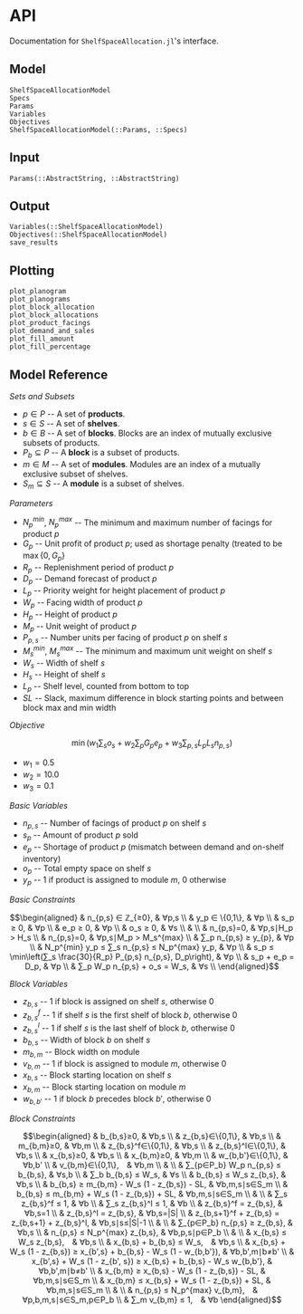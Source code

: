 # API
Documentation for `ShelfSpaceAllocation.jl`'s interface.

## Model
```@docs
ShelfSpaceAllocationModel
Specs
Params
Variables
Objectives
ShelfSpaceAllocationModel(::Params, ::Specs)
```

## Input
```@docs
Params(::AbstractString, ::AbstractString)
```

## Output
```@docs
Variables(::ShelfSpaceAllocationModel)
Objectives(::ShelfSpaceAllocationModel)
save_results
```

## Plotting
```@docs
plot_planogram
plot_planograms
plot_block_allocation
plot_block_allocations
plot_product_facings
plot_demand_and_sales
plot_fill_amount
plot_fill_percentage
```

## Model Reference
*Sets and Subsets*

-  $p∈P$ -- A set of **products**.
-  $s∈S$ -- A set of **shelves**.
-  $b∈B$ -- A set of **blocks**. Blocks are an index of mutually exclusive subsets of products.
-  $P_b⊆P$ -- A **block** is a subset of products.
-  $m∈M$ -- A set of **modules**. Modules are an index of a mutually exclusive subset of shelves.
-  $S_m⊆S$ -- A **module** is a subset of shelves.

*Parameters*

-  $N_p^{min}$, $N_p^{max}$ -- The minimum and maximum number of facings for product $p$
-  $G_p$ -- Unit profit of product $p$; used as shortage penalty (treated to be $\max\{0, G_p\}$
-  $R_p$ -- Replenishment period of product $p$
-  $D_p$ -- Demand forecast of product $p$
-  $L_p$ -- Priority weight for height placement of product $p$
-  $W_p$ -- Facing width of product $p$
-  $H_p$ -- Height of product $p$
-  $M_p$ -- Unit weight of product $p$
-  $P_{p,s}$ -- Number units per facing of product $p$ on shelf $s$
-  $M_s^{min}$, $M_s^{max}$ -- The minimum and maximum unit weight on shelf $s$
-  $W_s$ -- Width of shelf $s$
-  $H_s$ -- Height of shelf $s$
-  $L_p$ -- Shelf level, counted from bottom to top
-  $SL$ -- Slack, maximum difference in block starting points and between block max and min width

*Objective*

$$\min \left(w_1 ∑_s o_s + w_2 ∑_p G_p e_p + w_3 ∑_{p,s} L_p L_s n_{p,s}\right)$$

-  $w_1=0.5$
-  $w_2=10.0$
-  $w_3=0.1$

*Basic Variables*

-  $n_{p,s}$ -- Number of facings of product $p$ on shelf $s$
-  $s_p$ -- Amount of product $p$ sold
-  $e_p$ -- Shortage of product $p$ (mismatch between demand and on-shelf inventory)
-  $o_p$ -- Total empty space on shelf $s$
-  $y_p$ -- $1$ if product is assigned to module $m$, $0$ otherwise

*Basic Constraints*

$$\begin{aligned}
& n_{p,s} ∈ ℤ_{≥0}, & ∀p,s \\
& y_p ∈ \{0,1\}, & ∀p \\
& s_p ≥ 0, & ∀p \\
& e_p ≥ 0, & ∀p \\
& o_s ≥ 0, & ∀s \\
& \\
& n_{p,s}=0, & ∀p,s∣H_p > H_s \\
& n_{p,s}=0, & ∀p,s∣M_p > M_s^{max} \\
& ∑_p n_{p,s} ≥ y_{p}, & ∀p \\
& N_p^{min} y_p ≤ ∑_s n_{p,s} ≤ N_p^{max} y_p, & ∀p \\
& s_p ≤ \min\left(∑_s \frac{30}{R_p} P_{p,s} n_{p,s}, D_p\right), & ∀p \\
& s_p + e_p = D_p, & ∀p \\
& ∑_p W_p n_{p,s} + o_s = W_s, & ∀s \\
\end{aligned}$$

*Block Variables*

-  $z_{b,s}$ -- $1$ if block is assigned on shelf $s$, otherwise $0$
-  $z_{b,s}^f$ -- $1$ if shelf $s$ is the first shelf of block $b$, otherwise $0$
-  $z_{b,s}^l$ -- $1$ if shelf $s$ is the last shelf of block $b$, otherwise $0$
-  $b_{b,s}$ -- Width of block $b$ on shelf $s$
-  $m_{b,m}$ -- Block width on module
-  $v_{b,m}$ -- $1$ if block is assigned to module $m$, otherwise $0$
-  $x_{b,s}$ -- Block starting location on shelf $s$
-  $x_{b,m}$ -- Block starting location on module $m$
-  $w_{b,b'}$ -- $1$ if block $b$ precedes block $b'$, otherwise $0$

*Block Constraints*

$$\begin{aligned}
& b_{b,s}≥0, & ∀b,s \\
& z_{b,s}∈\{0,1\}, & ∀b,s \\
& m_{b,m}≥0, & ∀b,m \\
& z_{b,s}^f∈\{0,1\}, & ∀b,s \\
& z_{b,s}^l∈\{0,1\}, & ∀b,s \\
& x_{b,s}≥0, & ∀b,s \\
& x_{b,m}≥0, & ∀b,m \\
& w_{b,b'}∈\{0,1\}, & ∀b,b' \\
& v_{b,m}∈\{0,1\}, & ∀b,m \\
& \\
& ∑_{p∈P_b} W_p n_{p,s} ≤ b_{b,s}, & ∀s,b \\
& ∑_b b_{b,s} ≤ W_s, & ∀s \\
& b_{b,s} ≤ W_s z_{b,s}, & ∀b,s \\
& b_{b,s} ≥ m_{b,m} - W_s (1 - z_{b,s}) - SL, & ∀b,m,s∣s∈S_m \\
& b_{b,s} ≤ m_{b,m} + W_s (1 - z_{b,s}) + SL, & ∀b,m,s∣s∈S_m \\
& \\
& ∑_s z_{b,s}^f ≤ 1, & ∀b \\
& ∑_s z_{b,s}^l ≤ 1, & ∀b \\
& z_{b,s}^f = z_{b,s}, & ∀b,s=1 \\
& z_{b,s}^l = z_{b,s}, & ∀b,s=|S| \\
& z_{b,s+1}^f + z_{b,s} = z_{b,s+1} + z_{b,s}^l, & ∀b,s∣s≤|S|-1 \\
& \\
& ∑_{p∈P_b} n_{p,s} ≥ z_{b,s}, & ∀b,s \\
& n_{p,s} ≤ N_p^{max} z_{b,s}, & ∀b,p,s∣p∈P_b \\
& \\
& x_{b,s} ≤ W_s z_{b,s}, & ∀b,s \\
& x_{b,s} + b_{b,s} ≤ W_s, & ∀b,s \\
& x_{b,s} + W_s (1 - z_{b,s}) ≥ x_{b',s} + b_{b,s} - W_s (1 - w_{b,b'}), & ∀b,b',m∣b≠b' \\
& x_{b',s} + W_s (1 - z_{b', s}) ≥ x_{b,s} + b_{b,s} - W_s w_{b,b'}, & ∀b,b',m∣b≠b' \\
& x_{b,m} ≥ x_{b,s} - W_s (1 - z_{b,s}) - SL, & ∀b,m,s∣s∈S_m \\
& x_{b,m} ≤ x_{b,s} + W_s (1 - z_{b,s}) + SL, & ∀b,m,s∣s∈S_m \\
& \\
& n_{p,s} ≤ N_p^{max} v_{b,m}, & ∀p,b,m,s∣s∈S_m,p∈P_b \\
& ∑_m v_{b,m} ≤ 1, & ∀b
\end{aligned}$$
